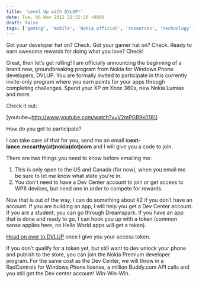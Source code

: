 ```yaml
---
title: 'Level Up with DVLUP!'
date: Tue, 06 Nov 2012 21:52:20 +0000
draft: false
tags: ['gaming', 'mobile', 'Nokia official', 'resources', 'technology', 'xbox 360s']
---
```


Got your developer hat on? Check. Got your gamer hat on? Check. Ready to earn awesome rewards for doing what you love? Check!

Great, then let’s get rolling! I am officially announcing the beginning of a brand new, groundbreaking program from Nokia for Windows Phone developers, DVLUP. You are formally invited to participate in this currently invite-only program where you earn points for your apps through completing challenges. Spend your XP on Xbox 360s, new Nokia Lumias and more.

Check it out:

\[youtube=http://www.youtube.com/watch?v=V2mPGB9k018\]

How do you get to participate?

I can take care of that for you, send me an email to**ext-lance.mccarthy(at)nokia(dot)com** and I will give you a code to join.

There are two things you need to know before emailing me:

1.  This is only open to the US and Canada (for now), when you email me be sure to let me know what state you're in.
2.  You don't need to have a Dev Center account to join or get access to WP8 devices, but need one in order to compete for rewards.

Now that is out of the way, I can do something about #2 if you don’t have an account. If you are building an app, I will help you get a Dev Center account. If you are a student, you can go through Dreamspark. If you have an app that is done and ready to go, I can hook you up with a token (common sense applies here, no Hello World apps will get a token).

[Head on over to DVLUP](http://www.dvlup.com/Welcome) once I give you your access token.

If you don’t qualify for a token yet, but still want to dev unlock your phone and publish to the store, you can join the Nokia Premium developer program. For the same cost as the Dev Center, we will throw in a RadControls for Windows Phone license, a million Buddy.com API calls and you still get the Dev center account! Win-Win-Win.